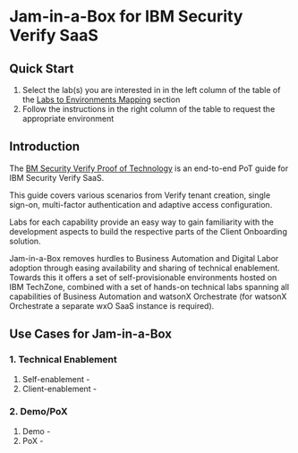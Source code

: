# Jam-in-a-Box for IBM Security Verify SaaS
## Quick Start

1. Select the lab(s) you are interested in in the left column of the table of the [Labs to Environments Mapping](#labs-to-environments-mapping) section
2. Follow the instructions in the right column of the table to request the appropriate environment



## Introduction

The [BM Security Verify Proof of Technology](https://ibm.seismic.com/app?ContentId=510d65b5-e15c-4e55-b011-1afeaeaf9789) is an end-to-end PoT guide for IBM Security Verify SaaS.

This guide covers various scenarios from Verify tenant creation, single sign-on, multi-factor authentication and adaptive access configuration. 

Labs for each capability provide an easy way to gain familiarity with the development aspects to build the respective parts of the Client Onboarding solution.

Jam-in-a-Box removes hurdles to Business Automation and Digital Labor adoption through easing availability and sharing of technical enablement. Towards this it offers a set of self-provisionable environments hosted on IBM TechZone, combined with a set of hands-on technical labs spanning all capabilities of Business Automation and watsonX Orchestrate (for watsonX Orchestrate a separate wxO SaaS instance is required).



## Use Cases for Jam-in-a-Box

### 1. Technical Enablement

1. Self-enablement - 
2. Client-enablement - 

### 2. Demo/PoX

1. Demo - 
2. PoX - 

